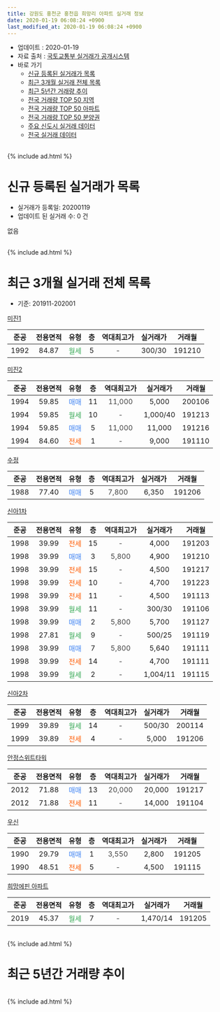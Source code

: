 ```yaml
---
title: 강원도 홍천군 홍천읍 희망리 아파트 실거래 정보
date: 2020-01-19 06:08:24 +0900
last_modified_at: 2020-01-19 06:08:24 +0900
---
```


* 업데이트 : 2020-01-19
* 자료 출처 : [국토교통부 실거래가 공개시스템](http://rt.molit.go.kr)
* 바로 가기
    * [신규 등록된 실거래가 목록](#신규-등록된-실거래가-목록)
    * [최근 3개월 실거래 전체 목록](#최근-3개월-실거래-전체-목록)
    * [최근 5년간 거래량 추이](#최근-5년간-거래량-추이)
    * [전국 거래량 TOP 50 지역](https://apt-info.github.io/apt-trade-info/최근-3개월-전국에서-가장-거래가-많이-발생한-지역)
    * [전국 거래량 TOP 50 아파트](https://apt-info.github.io/apt-trade-info/최근-3개월-전국에서-가장-거래가-많이-발생한-아파트)
    * [전국 거래량 TOP 50 분양권](https://apt-info.github.io/apt-trade-info/최근-3개월-전국에서-가장-거래가-많이-발생한-분양권)
    * [주요 신도시 실거래 데이터](https://apt-info.github.io/apt-trade-info/주요-신도시)
    * [전국 실거래 데이터](https://apt-info.github.io/apt-trade-info/전국)
<br>
{% include ad.html %}
<br>

# 신규 등록된 실거래가 목록
* 실거래가 등록일: 20200119
* 업데이트 된 실거래 수: 0 건

없음

<br>
{% include ad.html %}
<br>

# 최근 3개월 실거래 전체 목록
* 기준: 201911-202001


[미진1](https://search.naver.com/search.naver?query=%EA%B0%95%EC%9B%90%EB%8F%84+%ED%99%8D%EC%B2%9C%EA%B5%B0+%ED%99%8D%EC%B2%9C%EC%9D%8D+%ED%9D%AC%EB%A7%9D%EB%A6%AC+%EB%AF%B8%EC%A7%841)

|준공|전용면적|유형|층|역대최고가|실거래가|거래월|
|:---:|:---:|:---:|:---:|:---:|:---:|:---:|
|1992|84.87|<span style="color:#34a853">월세</span>|5|<span style="color:#444444">-</span>|300/30|191210|

[미진2](https://search.naver.com/search.naver?query=%EA%B0%95%EC%9B%90%EB%8F%84+%ED%99%8D%EC%B2%9C%EA%B5%B0+%ED%99%8D%EC%B2%9C%EC%9D%8D+%ED%9D%AC%EB%A7%9D%EB%A6%AC+%EB%AF%B8%EC%A7%842)

|준공|전용면적|유형|층|역대최고가|실거래가|거래월|
|:---:|:---:|:---:|:---:|:---:|:---:|:---:|
|1994|59.85|<span style="color:#4285f3">매매</span>|11|<span style="color:#444444">11,000</span>|5,000|200106|
|1994|59.85|<span style="color:#34a853">월세</span>|10|<span style="color:#444444">-</span>|1,000/40|191213|
|1994|59.85|<span style="color:#4285f3">매매</span>|5|<span style="color:#444444">11,000</span>|11,000|191216|
|1994|84.60|<span style="color:#ff5a00">전세</span>|1|<span style="color:#444444">-</span>|9,000|191110|

[수정](https://search.naver.com/search.naver?query=%EA%B0%95%EC%9B%90%EB%8F%84+%ED%99%8D%EC%B2%9C%EA%B5%B0+%ED%99%8D%EC%B2%9C%EC%9D%8D+%ED%9D%AC%EB%A7%9D%EB%A6%AC+%EC%88%98%EC%A0%95)

|준공|전용면적|유형|층|역대최고가|실거래가|거래월|
|:---:|:---:|:---:|:---:|:---:|:---:|:---:|
|1988|77.40|<span style="color:#4285f3">매매</span>|5|<span style="color:#444444">7,800</span>|6,350|191206|

[신아1차](https://search.naver.com/search.naver?query=%EA%B0%95%EC%9B%90%EB%8F%84+%ED%99%8D%EC%B2%9C%EA%B5%B0+%ED%99%8D%EC%B2%9C%EC%9D%8D+%ED%9D%AC%EB%A7%9D%EB%A6%AC+%EC%8B%A0%EC%95%841%EC%B0%A8)

|준공|전용면적|유형|층|역대최고가|실거래가|거래월|
|:---:|:---:|:---:|:---:|:---:|:---:|:---:|
|1998|39.99|<span style="color:#ff5a00">전세</span>|15|<span style="color:#444444">-</span>|4,000|191203|
|1998|39.99|<span style="color:#4285f3">매매</span>|3|<span style="color:#444444">5,800</span>|4,900|191210|
|1998|39.99|<span style="color:#ff5a00">전세</span>|15|<span style="color:#444444">-</span>|4,500|191217|
|1998|39.99|<span style="color:#ff5a00">전세</span>|10|<span style="color:#444444">-</span>|4,700|191223|
|1998|39.99|<span style="color:#ff5a00">전세</span>|11|<span style="color:#444444">-</span>|4,500|191113|
|1998|39.99|<span style="color:#34a853">월세</span>|11|<span style="color:#444444">-</span>|300/30|191106|
|1998|39.99|<span style="color:#4285f3">매매</span>|2|<span style="color:#444444">5,800</span>|5,700|191127|
|1998|27.81|<span style="color:#34a853">월세</span>|9|<span style="color:#444444">-</span>|500/25|191119|
|1998|39.99|<span style="color:#4285f3">매매</span>|7|<span style="color:#444444">5,800</span>|5,640|191111|
|1998|39.99|<span style="color:#ff5a00">전세</span>|14|<span style="color:#444444">-</span>|4,700|191111|
|1998|39.99|<span style="color:#34a853">월세</span>|2|<span style="color:#444444">-</span>|1,004/11|191115|

[신아2차](https://search.naver.com/search.naver?query=%EA%B0%95%EC%9B%90%EB%8F%84+%ED%99%8D%EC%B2%9C%EA%B5%B0+%ED%99%8D%EC%B2%9C%EC%9D%8D+%ED%9D%AC%EB%A7%9D%EB%A6%AC+%EC%8B%A0%EC%95%842%EC%B0%A8)

|준공|전용면적|유형|층|역대최고가|실거래가|거래월|
|:---:|:---:|:---:|:---:|:---:|:---:|:---:|
|1999|39.89|<span style="color:#34a853">월세</span>|14|<span style="color:#444444">-</span>|500/30|200114|
|1999|39.89|<span style="color:#ff5a00">전세</span>|4|<span style="color:#444444">-</span>|5,000|191206|

[안정스위트타워](https://search.naver.com/search.naver?query=%EA%B0%95%EC%9B%90%EB%8F%84+%ED%99%8D%EC%B2%9C%EA%B5%B0+%ED%99%8D%EC%B2%9C%EC%9D%8D+%ED%9D%AC%EB%A7%9D%EB%A6%AC+%EC%95%88%EC%A0%95%EC%8A%A4%EC%9C%84%ED%8A%B8%ED%83%80%EC%9B%8C)

|준공|전용면적|유형|층|역대최고가|실거래가|거래월|
|:---:|:---:|:---:|:---:|:---:|:---:|:---:|
|2012|71.88|<span style="color:#4285f3">매매</span>|13|<span style="color:#444444">20,000</span>|20,000|191217|
|2012|71.88|<span style="color:#ff5a00">전세</span>|11|<span style="color:#444444">-</span>|14,000|191104|

[우신](https://search.naver.com/search.naver?query=%EA%B0%95%EC%9B%90%EB%8F%84+%ED%99%8D%EC%B2%9C%EA%B5%B0+%ED%99%8D%EC%B2%9C%EC%9D%8D+%ED%9D%AC%EB%A7%9D%EB%A6%AC+%EC%9A%B0%EC%8B%A0)

|준공|전용면적|유형|층|역대최고가|실거래가|거래월|
|:---:|:---:|:---:|:---:|:---:|:---:|:---:|
|1990|29.79|<span style="color:#4285f3">매매</span>|1|<span style="color:#444444">3,550</span>|2,800|191205|
|1990|48.51|<span style="color:#ff5a00">전세</span>|5|<span style="color:#444444">-</span>|4,500|191115|

[희망에핀 아파트](https://search.naver.com/search.naver?query=%EA%B0%95%EC%9B%90%EB%8F%84+%ED%99%8D%EC%B2%9C%EA%B5%B0+%ED%99%8D%EC%B2%9C%EC%9D%8D+%ED%9D%AC%EB%A7%9D%EB%A6%AC+%ED%9D%AC%EB%A7%9D%EC%97%90%ED%95%80+%EC%95%84%ED%8C%8C%ED%8A%B8)

|준공|전용면적|유형|층|역대최고가|실거래가|거래월|
|:---:|:---:|:---:|:---:|:---:|:---:|:---:|
|2019|45.37|<span style="color:#34a853">월세</span>|7|<span style="color:#444444">-</span>|1,470/14|191205|


<br>
{% include ad.html %}
<br>

# 최근 5년간 거래량 추이


<div style="width:100%;">
    <canvas id="deal_progress" height="200"></canvas>
</div>

<script>
new Chart(document.getElementById("deal_progress"), {
    type: 'line',
    data: {
        labels: ['201501','201502','201503','201504','201505','201506','201507','201508','201509','201510','201511','201512','201601','201602','201603','201604','201605','201606','201607','201608','201609','201610','201611','201612','201701','201702','201703','201704','201705','201706','201707','201708','201709','201710','201711','201712','201801','201802','201803','201804','201805','201806','201807','201808','201809','201810','201811','201812','201901','201902','201903','201904','201905','201906','201907','201908','201909','201910','201911','201912','202001'],
        datasets: [{
            label: '매매',
            pointRadius: 1,
            data: [5, 10, 7, 5, 4, 12, 12, 6, 8, 10, 7, 5, 3, 5, 4, 3, 10, 6, 7, 10, 9, 18, 5, 4, 4, 10, 5, 3, 5, 2, 7, 6, 5, 0, 8, 3, 2, 3, 7, 10, 4, 7, 4, 1, 2, 4, 4, 4, 3, 9, 12, 9, 6, 4, 4, 11, 3, 6, 2, 5, 1],
            borderColor: "rgba(255, 201, 14, 1)",
            backgroundColor: "rgba(255, 201, 14, 0.5)",
            fill: false,
            lineTension: 0
        },{
            label: '전월세',
            pointRadius: 1,
            data: [9, 4, 7, 4, 10, 5, 2, 4, 4, 1, 2, 3, 4, 4, 5, 2, 1, 3, 6, 3, 6, 6, 6, 5, 8, 5, 3, 4, 5, 3, 4, 2, 6, 3, 1, 6, 5, 5, 7, 5, 4, 6, 3, 12, 3, 2, 3, 3, 5, 4, 4, 5, 3, 0, 3, 4, 5, 0, 8, 7, 1],
            borderColor: "rgba(0, 141, 185, 1)",
            backgroundColor: "rgba(0, 141, 185, 0.5)",
            fill: false,
            lineTension: 0
        }
        ]
    },
    options: {
        responsive: true,
        title: {
            display: false
        },
        tooltips: {
            mode: 'index',
            intersect: false
        },
        hover: {
            mode: 'nearest',
            intersect: true
        },
        scales: {
            xAxes: [{
                display: true,
                scaleLabel: {
                    display: true,
                    labelString: '년/월'
                }
            }],
            yAxes: [{
                display: true,
                ticks: {
                    suggestedMin: 0,
                },
                scaleLabel: {
                    display: true,
                    labelString: '실거래 수'
                }
            }]
        }
    }
});

</script>


<br>
{% include ad.html %}
<br>

